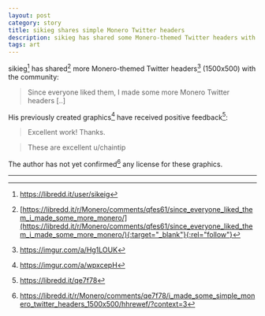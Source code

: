 ```yaml
---
layout: post
category: story
title: sikieg shares simple Monero Twitter headers
description: sikieg has shared some Monero-themed Twitter headers with the community.
tags: art
---
```


sikieg[^1] has shared[^2] more Monero-themed Twitter headers[^3] (1500x500) with the community:

> Since everyone liked them, I made some more Monero Twitter headers [..]

His previously created graphics[^4] have received positive feedback[^5]:

> Excellent work! Thanks.

> These are excellent u/chaintip

The author has not yet confirmed[^6] any license for these graphics.

---

[^1]: https://libredd.it/user/sikeig
[^2]: [https://libredd.it/r/Monero/comments/qfes61/since_everyone_liked_them_i_made_some_more_monero/](https://libredd.it/r/Monero/comments/qfes61/since_everyone_liked_them_i_made_some_more_monero/){:target="_blank"}{:rel="follow"}
[^3]: https://imgur.com/a/Hg1LOUK
[^4]: https://imgur.com/a/wpxcepH
[^5]: https://libredd.it/qe7f78
[^6]: https://libredd.it/r/Monero/comments/qe7f78/i_made_some_simple_monero_twitter_headers_1500x500/hhrewef/?context=3
